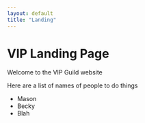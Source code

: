 ```yaml
---
layout: default
title: "Landing"
---
```


# VIP Landing Page

Welcome to the VIP Guild website

Here are a list of names of people to do things

* Mason
* Becky
* Blah
